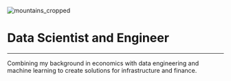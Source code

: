 ![mountains_cropped](https://github.com/alexiskaldany/alexiskaldany/assets/42848893/4e245936-fc38-4b92-b02f-ec59fe03f447)
# Data Scientist and Engineer
-------------- 
Combining my background in economics with data engineering and machine learning to create solutions for infrastructure and finance.
<!--
**alexiskaldany/alexiskaldany** is a ✨ _special_ ✨ repository because its `README.md` (this file) appears on your GitHub profile.

Here are some ideas to get you started:

- 🔭 I’m currently working on ...
- 🌱 I’m currently learning ...
- 👯 I’m looking to collaborate on ...
- 🤔 I’m looking for help with ...
- 💬 Ask me about ...
- 📫 How to reach me: ...
- 😄 Pronouns: ...
- ⚡ Fun fact: ...
-->
